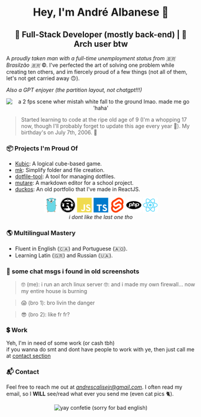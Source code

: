 
<h1 align="center">Hey, I'm André Albanese 👋</h1>
<h2 align="center">🚀 Full-Stack Developer (mostly back-end) | 🐧 Arch user btw</h2>

A *proudly taken man with a full-time unemployment status from 🇧🇷 Brasilzão 🇧🇷* ©. I've perfected the art of solving one problem while creating ten others, and im fiercely proud of a few things (not all of them, let's not get carried away 🙃).

*Also a GPT enjoyer (the partition layout, not chatgpt!!!)*

<div align="center">
	<img src="https://i.imgur.com/1gSB77J.gif" alt="a 2 fps scene wher mistah white fall to the ground lmao. made me go 'haha'" />
</div>

> Started learning to code at the ripe old age of 9 (I'm a whopping 17 now, though I'll probably forget to update this age every year 🎂). My birthday's on July 7th, 2006. 🎈

### 📦️ Projects I'm Proud Of

* [Kubic](https://github.com/devkcud/Kubic): A logical cube-based game.
* [mk](https://github.com/devkcud/mk): Simplify folder and file creation.
* [dotfile-tool](https://github.com/devkcud/dotfile-tool): A tool for managing dotfiles.
* [mutare](https://github.com/devkcud/mutare): A markdown editor for a school project.
* [duckos](https://github.com/devkcud/duckos): An old portfolio that I've made in ReactJS.

<div align="center">
	<img alt="go" height="40" width="40" src="https://raw.githubusercontent.com/devicons/devicon/master/icons/go/go-original.svg">
	<img alt="rust" height="40" width="40" src="https://raw.githubusercontent.com/devicons/devicon/master/icons/rust/rust-plain.svg">
	<img alt="js" height="40" width="40" src="https://raw.githubusercontent.com/devicons/devicon/master/icons/javascript/javascript-plain.svg">
	<img alt="ts" height="40" width="40" src="https://raw.githubusercontent.com/devicons/devicon/master/icons/typescript/typescript-plain.svg">
	<img alt="ts" height="40" width="40" src="https://raw.githubusercontent.com/devicons/devicon/master/icons/svelte/svelte-original.svg">
	<img alt="ts" height="40" width="40" src="https://raw.githubusercontent.com/devicons/devicon/master/icons/php/php-plain.svg">
	<img alt="ts" height="40" width="40" src="https://raw.githubusercontent.com/devicons/devicon/master/icons/react/react-original.svg"><br/>
<i>i dont like the last one tho</i>
</div>

### 🌎 Multilingual Mastery

* Fluent in English (🇨🇦) and Portuguese (🇦🇴).
* Learning Latin (🇬🇷) and Russian (🇺🇦).

### 🗿 some chat msgs i found in old screenshots

> 🤓 (me): i run an arch linux server
> 🤓: and i made my own firewall... now my entire house is burning

> 😱 (bro 1): bro livin the danger

> 😎 (bro 2): like fr fr?

### 💲 Work

Yeh, I'm in need of some work (or cash tbh)  
if you wanna do smt and dont have people to work with ye, then just call me at [contact section](#📬-contact)

### 📬 Contact

Feel free to reach me out at *[andrescalisejr@gmail.com](mailto:andrescalisejr@gmail.com)*. I often read my email, so I **WILL** see/read what ever you send me (even cat pics 🐈️).

<div align="center">
	<img src="https://i.imgur.com/7NbLOSy.gif" alt="yay confetie (sorry for bad english)" />
</div>

